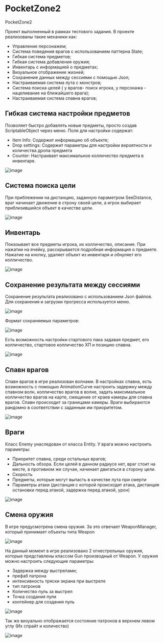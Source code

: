 # PocketZone2
PocketZone2

Проект выполненный в рамках тестового задания. В проекте реализованы такие механики как: 
- Управление персонажем;
- Система поведения врагов с использованием паттерна State;
- Гибкая система предметов;
- Гибкая система добавления оружия;
- Инвентарь с информацией о предметах;
- Визуальное отображение жизней;
- Сохранение данных между сессиями с помощью Json;
- Настраиваемая система лута с монстров;
- Система поиска целей ( у врагов- поиск игрока, у персонажа - нацеливание на ближайшего врага);
- Настраиваемая система спавна врагов;

## Гибкая система настройки предметов
Позволяет быстро добавлять новые предметы, просто создав ScriptableObject через меню. Поля для настройки содержат:
- Item Info: Содержит информацию об объекте;
- Drop settings: Содержит параметры для настройки вероятности и количества дропа предмета
- Counter: Настраивает максимальное колличество предмета в инвентаре.

![image](https://github.com/Xranitell/PocketZone2/assets/65007471/2016700f-9820-4a51-862d-051f773c5f70)

## Система поиска цели
При приблежении на дистанцию, заданную параметром SeeDistance, враг начинает движение в строну своей цели, а игрок выбирает приблизившийся объект в качестве цели.

![image](https://github.com/Xranitell/PocketZone2/assets/65007471/215fab5f-9cd9-4f8a-bad0-6a3b98a130b9)

## Инвентарь 
Показывает все предметы игрока, их колличество, описание. При нажатии на ячейку, расскрывается подробная информация о предмете. Нажатие на кнопку, удаляет объект из инвентаря и обнуляет его колличество.

![image](https://github.com/Xranitell/PocketZone2/assets/65007471/7f6e901f-59a5-4315-945b-1c511debcff5)

## Сохранение результата между сессиями
Сохранение результата реализовано с использованием Json файлов. Для сохранения и загрузки прогресса используется меню.

![image](https://github.com/Xranitell/PocketZone2/assets/65007471/29d269d8-4ba3-46cb-993d-c9345f9b7854)

Формат сохраняемых параметров:

![image](https://github.com/Xranitell/PocketZone2/assets/65007471/3c6e0c5f-8d74-4cd1-a3d8-54e969335e92)

Есть возможность настройки стартового пака задавая предмет, его колличество, стартовое колличество ХП и позицию спавна.

![image](https://github.com/Xranitell/PocketZone2/assets/65007471/7e6ca0bd-e63c-40fc-bf3d-5b734e940606)
## Спавн врагов 
Спавн врагов в игре реализован волнами. В настройках спавна, есть возможность с помощью AnimationCurve настроить задержку между спавном волн, колличество врагов в волне, задать максимальное колличество врагов на карте, смещение от краев камеры для спавна врагов. Спавн происходит за границами камеры. Враги выбираются рандомно в соответствии с заданным им приоритетом.

![image](https://github.com/Xranitell/PocketZone2/assets/65007471/9d99bc67-c2af-44e4-bfa4-24d1e18b6890)

## Враги
Класс Enemy унаследован от класса Entity. У врага можно настроить параметры:
- Приоритет спавна, среди остальных врагов;
- Дальность обзора. Если целей в данном радиусе нет, враг стоит на месте, в противном же случае, начинает двигаться в сторону цели.
- Скорость
- Предметы, которые могут выпасть в качестве лута при смерти
- Параметры атаки (дистанция с которой происходит атака, дистанция остановки перед атакой, задержка перед атакой, урон)

![image](https://github.com/Xranitell/PocketZone2/assets/65007471/3a6e27f9-bed7-41f2-9f33-c800e34b1dda)
## Смена оружия
В игре предусмотрена смена оружия. За это отвечает WeaponManager, который принимает объекты типа Weapon

![image](https://github.com/Xranitell/PocketZone2/assets/65007471/9cfd29cf-23f8-409b-a62c-1fa86bff17d4)

На данный момент в игре реализовано 2 огнестрельных оружия, которые представлены классом Gun производный от Weapon. У оружия можно настроить следующие параметры:
- Задержка между выстрелами;
- префаб патрона
- интенсивность тряски экрана при выстреле
- тип патронов
- Количество пуль за выстрел
- Точка создания пули
- контейнер для создания пуль

![image](https://github.com/Xranitell/PocketZone2/assets/65007471/0cc064f9-2f98-40ab-9569-053a827e26aa)

Так же визуально отображается состояние патронов в верхнем левом углу (Их спрайт и количество)

![image](https://github.com/Xranitell/PocketZone2/assets/65007471/fa7c2e1c-a258-4193-b2b0-83c0d854434e)
